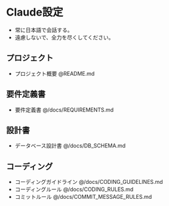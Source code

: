 # Claude設定

- 常に日本語で会話する。
- 遠慮しないで、全力を尽くしてください。

## プロジェクト
- プロジェクト概要 @README.md

## 要件定義書

- 要件定義書 @/docs/REQUIREMENTS.md

## 設計書

- データベース設計書 @/docs/DB_SCHEMA.md

## コーディング

- コーディングガイドライン @/docs/CODING_GUIDELINES.md
- コーディングルール @/docs/CODING_RULES.md
- コミットルール @/docs/COMMIT_MESSAGE_RULES.md
